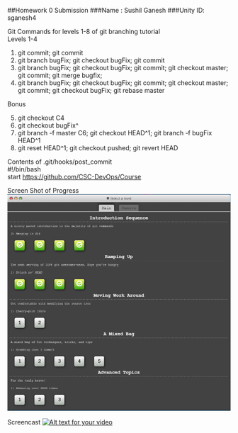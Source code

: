 ##Homework 0 Submission
###Name : Sushil Ganesh
###Unity ID: sganesh4

Git Commands for levels 1-8 of git branching tutorial <br />
Levels 1-4 <br />

1. git commit; git commit
2. git branch bugFix; git checkout bugFix; git commit
3. git branch bugFix; git checkout bugFix; git commit; git checkout master; git commit; git merge bugfix; 
4. git branch bugFix; git checkout bugFix; git commit; git checkout master; git commit; git checkout bugFix; git rebase master

Bonus <br />

5. git checkout C4
6. git checkout bugFix^
7. git branch -f master C6; git checkout HEAD^1; git branch -f bugFix HEAD^1
8. git reset HEAD^1; git checkout pushed; git revert HEAD

Contents of .git/hooks/post_commit <br />
\#!/bin/bash <br />
start https://github.com/CSC-DevOps/Course <br />

Screen Shot of Progress <br />
![Alt text](https://raw.githubusercontent.com/sganesh4/HW/master/hw0/Sganesh4%20git%20.PNG)

Screencast 
[![Alt text for your video](http://img.youtube.com/vi/hlm32NJ7vvo/0.jpg)](http://www.youtube.com/watch?v=hlm32NJ7vvo)
